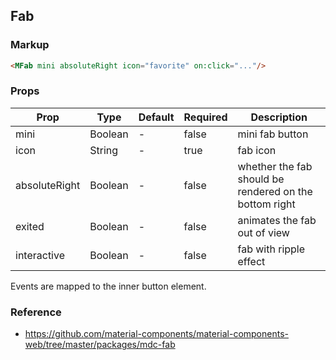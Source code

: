 ## Fab

### Markup

```html
<MFab mini absoluteRight icon="favorite" on:click="..."/>
```
### Props

| Prop | Type | Default | Required | Description |
|------|------|---------|----------|-------------|
| mini | Boolean | - | false | mini fab button |
| icon | String | - | true | fab icon |
| absoluteRight | Boolean | - | false | whether the fab should be rendered on the bottom right |
| exited | Boolean | - | false | animates the fab out of view |
| interactive | Boolean | - | false | fab with ripple effect |

Events are mapped to the inner button element.

### Reference

- https://github.com/material-components/material-components-web/tree/master/packages/mdc-fab
